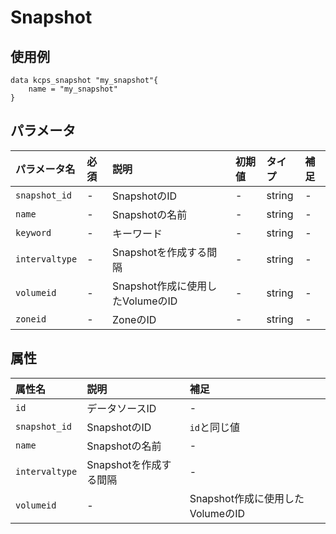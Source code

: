 #  Snapshot

## 使用例

```hcl
data kcps_snapshot "my_snapshot"{
    name = "my_snapshot"
}
```

## パラメータ

|パラメータ名 |必須    |説明      |初期値    |タイプ    |補足|
|:----------|:------|:---------|:--------|:--------|:--|
|`snapshot_id` |-|SnapshotのID | - | string | - |
|`name` |-|Snapshotの名前  | - | string | - |
|`keyword` |-|キーワード | - | string | - |
|`intervaltype` |-|Snapshotを作成する間隔  | - | string | - |
|`volumeid` |-|Snapshot作成に使用したVolumeのID  | - | string | - |
|`zoneid` |-|ZoneのID  | - | string | - |


## 属性
|属性名 |説明      |補足 |
|:----------|:------|:---------|
|`id`          |データソースID   | - | 
|`snapshot_id`  |SnapshotのID  | `id`と同じ値 |
|`name`  | Snapshotの名前  | - |
|`intervaltype` |Snapshotを作成する間隔  | - |
|`volumeid` |-|Snapshot作成に使用したVolumeのID  | - | string | - |
 
